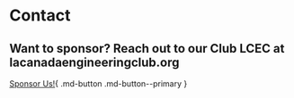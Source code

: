 # Contact

## Want to sponsor? Reach out to our Club LCEC at lacanadaengineeringclub.org
[Sponsor Us!](lacanadaengineeringclub.org){ .md-button .md-button--primary }